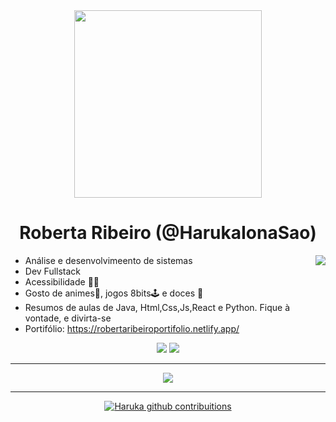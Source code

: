 <div align="center">
<img height="300em"  src="https://i.imgur.com/nQeDtvl.png" >
</div>

<h1 align="center">  Roberta Ribeiro (@HarukaIonaSao)</h1>

<img align="right" src="https://i.imgur.com/Qe5XrJM.gif](https://imgur.com/DirCrSz)">

 - Análise e desenvolvimeento de sistemas
 - Dev Fullstack 
 - Acessibilidade 🤟🏿 
 - Gosto de animes🎎, jogos 8bits🕹 e doces 🍰
 - Resumos de aulas de Java, Html,Css,Js,React e Python. Fique à vontade, e divirta-se
 - Portifólio: https://robertaribeiroportifolio.netlify.app/
 
<div align="center">
<a href = "mailto:robertaribeiro004@gmail.com"><img src="https://img.shields.io/badge/-Gmail-%23333?style=for-the-badge&logo=gmail&logoColor=cornflowerblue" target="_blank"></a>
  <a href="https://www.linkedin.com/in/roberta-ribeiro-b5521a4b/" target="_blank"><img src="https://img.shields.io/badge/-LinkedIn-%230077B5?style=for-the-badge&logo=linkedin&logoColor=navyblue" target="_blank"></a> 
  </div>
  
<hr>    
 <div align="center">
  <a href="https://skillicons.dev">
    <img src="https://skillicons.dev/icons?i=tailwind,react,vue,selenium,aws,mongodb,nodejs,mysql,java,maven" />
  </a>
</div>
<hr>

 <div>
 <a href="https://github.com/HarukaIonaSao"> 

 <div align="center">
  <img src="https://streak-stats.demolab.com/?user=HarukaIona\Sao&theme=sunset-gradient&border=fff&dates=FFF" alt="Haruka github contribuitions" />
 
 </div>





 









